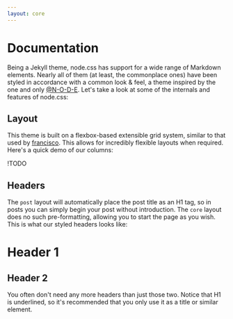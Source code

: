```yaml
---
layout: core
---
```


# Documentation

Being a Jekyll theme, node.css has support for a wide range of Markdown elements. Nearly all of them (at least, the commonplace ones) have been styled in accordance with a common look & feel, a theme inspired by the one and only [@N-O-D-E](https://github.com/N-O-D-E). Let's take a look at some of the internals and features of node.css:

## Layout

This theme is built on a flexbox-based extensible grid system, similar to that used by [francisco](https://francisco.huggins.io). This allows for incredibly flexible layouts when required. Here's a quick demo of our columns:

!TODO

## Headers

The `post` layout will automatically place the post title as an H1 tag, so in posts you can simply begin your post without introduction. The `core` layout does no such pre-formatting, allowing you to start the page as you wish. This is what our styled headers looks like:

>
# Header 1
## Header 2
>

You often don't need any more headers than just those two. Notice that H1 is underlined, so it's recommended that you only use it as a title or similar element.
